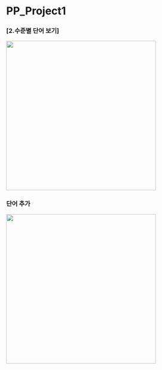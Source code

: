 # PP_Project1

### [2.수준별 단어 보기]
<img src = 'https://github.com/Eziwon/PP_Project1/assets/108611096/abee3b88-4fa2-4d1f-8f59-3c1a5044c4de' width = "400">

### 단어 추가
<img src = 'https://github.com/Eziwon/PP_Project1/assets/108611096/ebe890d4-3fe8-4d5a-9dbd-500923666f5f' width = "400">
